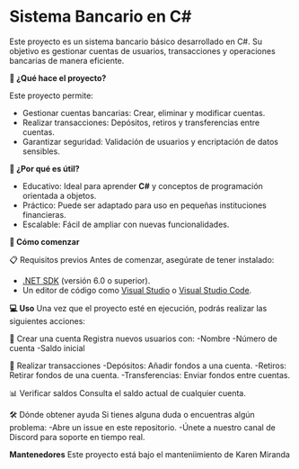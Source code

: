 # Sistema Bancario en C#

Este proyecto es un sistema bancario básico desarrollado en C#. Su objetivo es gestionar cuentas de usuarios, transacciones y operaciones bancarias de manera eficiente.

**🎯 ¿Qué hace el proyecto?**

Este proyecto permite:
- Gestionar cuentas bancarias: Crear, eliminar y modificar cuentas.
- Realizar transacciones: Depósitos, retiros y transferencias entre cuentas.
- Garantizar seguridad: Validación de usuarios y encriptación de datos sensibles.

**🌟 ¿Por qué es útil?**

- Educativo: Ideal para aprender **C#** y conceptos de programación orientada a objetos.
- Práctico: Puede ser adaptado para uso en pequeñas instituciones financieras.
- Escalable: Fácil de ampliar con nuevas funcionalidades.

**🚀 Cómo comenzar**

📋 Requisitos previos
Antes de comenzar, asegúrate de tener instalado:
- [.NET SDK](https://dotnet.microsoft.com/download) (versión 6.0 o superior).
- Un editor de código como [Visual Studio](https://visualstudio.microsoft.com/) o [Visual Studio Code](https://code.visualstudio.com/).
 
**💻 Uso**
Una vez que el proyecto esté en ejecución, podrás realizar las siguientes acciones:

📝 Crear una cuenta
Registra nuevos usuarios con:
-Nombre
-Número de cuenta
-Saldo inicial

💸 Realizar transacciones
-Depósitos: Añadir fondos a una cuenta.
-Retiros: Retirar fondos de una cuenta.
-Transferencias: Enviar fondos entre cuentas.

📊 Verificar saldos
Consulta el saldo actual de cualquier cuenta.

🛠️ Dónde obtener ayuda
Si tienes alguna duda o encuentras algún problema:
-Abre un issue en este repositorio.
-Únete a nuestro canal de Discord para soporte en tiempo real.

**Mantenedores**
Este proyecto está bajo el manteniimiento de Karen Miranda

